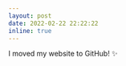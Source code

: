 ```yaml
---
layout: post
date: 2022-02-22 22:22:22
inline: true
---
```


I moved my website to GitHub! :sparkles:
